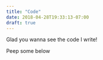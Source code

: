 ```yaml
---
title: "Code"
date: 2018-04-28T19:33:13-07:00
draft: true
---
```



Glad you wanna see the code I write! 

Peep some below



<!-- Some notes for Obi -->
<!-- This page uses the default `list.html` template. Write anything you like here. -->
<!-- You can set this text with your `_index.md` in the `/content/posts/` folder. -->